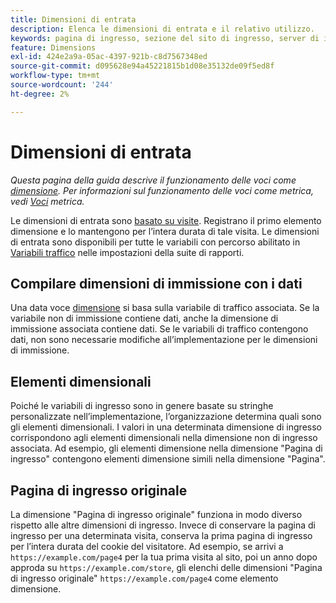 ```yaml
---
title: Dimensioni di entrata
description: Elenca le dimensioni di entrata e il relativo utilizzo.
keywords: pagina di ingresso, sezione del sito di ingresso, server di ingresso, approfondimenti personalizzati della voce
feature: Dimensions
exl-id: 424e2a9a-05ac-4397-921b-c8d7567348ed
source-git-commit: d095628e94a45221815b1d08e35132de09f5ed8f
workflow-type: tm+mt
source-wordcount: '244'
ht-degree: 2%

---
```


# Dimensioni di entrata

*Questa pagina della guida descrive il funzionamento delle voci come [dimensione](overview.md). Per informazioni sul funzionamento delle voci come metrica, vedi [Voci](../metrics/entries.md) metrica.*

Le dimensioni di entrata sono [basato su visite](../metrics/visits.md). Registrano il primo elemento dimensione e lo mantengono per l’intera durata di tale visita. Le dimensioni di entrata sono disponibili per tutte le variabili con percorso abilitato in [Variabili traffico](/help/admin/admin/c-manage-report-suites/c-edit-report-suites/c-traffic-variables/traffic-var.md) nelle impostazioni della suite di rapporti.

## Compilare dimensioni di immissione con i dati

Una data voce [dimensione](overview.md) si basa sulla variabile di traffico associata. Se la variabile non di immissione contiene dati, anche la dimensione di immissione associata contiene dati. Se le variabili di traffico contengono dati, non sono necessarie modifiche all’implementazione per le dimensioni di immissione.

## Elementi dimensionali

Poiché le variabili di ingresso sono in genere basate su stringhe personalizzate nell’implementazione, l’organizzazione determina quali sono gli elementi dimensionali. I valori in una determinata dimensione di ingresso corrispondono agli elementi dimensionali nella dimensione non di ingresso associata. Ad esempio, gli elementi dimensione nella dimensione &quot;Pagina di ingresso&quot; contengono elementi dimensione simili nella dimensione &quot;Pagina&quot;.

## Pagina di ingresso originale

La dimensione &quot;Pagina di ingresso originale&quot; funziona in modo diverso rispetto alle altre dimensioni di ingresso. Invece di conservare la pagina di ingresso per una determinata visita, conserva la prima pagina di ingresso per l’intera durata del cookie del visitatore. Ad esempio, se arrivi a `https://example.com/page4` per la tua prima visita al sito, poi un anno dopo approda su `https://example.com/store`, gli elenchi delle dimensioni &quot;Pagina di ingresso originale&quot; `https://example.com/page4` come elemento dimensione.
